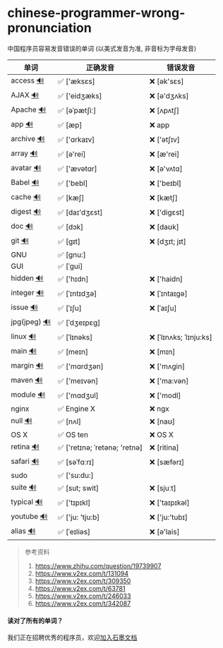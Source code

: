 # chinese-programmer-wrong-pronunciation
中国程序员容易发音错误的单词 (以美式发音为准, 非音标为字母发音)

| 单词  | 正确发音 | 错误发音 |
| ---- | ------- | ------- |
| access [🔊](http://dict.youdao.com/dictvoice?audio=access&type=2) | ✅ ['æksɛs] | ❌ [ək'sɛs] |
| AJAX [🔊](http://dict.youdao.com/dictvoice?audio=AJAX&type=2) | ✅ ['eidʒæks] | ❌ [ə'dʒʌks] |
| Apache [🔊](http://dict.youdao.com/dictvoice?audio=Apache&type=2) | ✅ [əˈpætʃiː] | ❌ [ʌpʌtʃ] |
| app [🔊](http://dict.youdao.com/dictvoice?audio=app&type=2) | ✅ [æp] | ❌ app |
| archive [🔊](http://dict.youdao.com/dictvoice?audio=archive&type=2) | ✅ ['ɑrkaɪv] | ❌ ['ətʃɪv] |
| array [🔊](http://dict.youdao.com/dictvoice?audio=array&type=2) | ✅ [ə'rei] | ❌ [æ'rei] |
| avatar [🔊](http://dict.youdao.com/dictvoice?audio=avatar&type=2) | ✅ ['ævətɑr] | ❌ [ə'vʌtɑ] |
| Babel [🔊](http://dict.youdao.com/dictvoice?audio=Babel&type=2) | ✅ ['bebl] | ❌ ['beɪbl] |
| cache [🔊](http://dict.youdao.com/dictvoice?audio=cache&type=2) | ✅ [kæʃ] | ❌ [kætʃ] |
| digest [🔊](http://dict.youdao.com/dictvoice?audio=digest&type=2) | ✅ [daɪ'dʒɛst] | ❌ ['digɛst] |
| doc [🔊](http://dict.youdao.com/dictvoice?audio=doc&type=2) | ✅ [dɔk]| ❌ [daʊk] |
| git [🔊](http://dict.youdao.com/dictvoice?audio=git&type=2) | ✅ [ɡɪt] | ❌ [dʒɪt; jɪt] |
| GNU | ✅ [gnu:] | |
| GUI | ✅ [ˈɡui] | |
| hidden [🔊](http://dict.youdao.com/dictvoice?audio=hidden&type=2) | ✅ ['hɪdn] | ❌ ['haidn] |
| integer [🔊](http://dict.youdao.com/dictvoice?audio=integer&type=2) | ✅ [ˈɪntɪdʒə] | ❌ [ˈɪntaɪgə] |
| issue [🔊](http://dict.youdao.com/dictvoice?audio=issue&type=2) | ✅ [ˈɪʃu] | ❌ [ˈaɪʃu] |
| jpg(jpeg) [🔊](http://dict.youdao.com/dictvoice?audio=JPEG&type=2) | ✅ [ˈdʒeɪpɛɡ] | |
| linux [🔊](http://dict.youdao.com/dictvoice?audio=linux&type=2) | ✅ [ˈlɪnəks] | ❌ [ˈlɪnʌks; ˈlɪnju:ks] |
| main [🔊](http://dict.youdao.com/dictvoice?audio=main&type=2) | ✅ [meɪn] | ❌ [mɪn] |
| margin [🔊](http://dict.youdao.com/dictvoice?audio=margin&type=2) | ✅ ['mɑrdʒən] | ❌ ['mʌgin] |
| maven [🔊](http://dict.youdao.com/dictvoice?audio=maven&type=2) | ✅ ['meɪvən] | ❌ ['ma:vən] |
| module [🔊](http://dict.youdao.com/dictvoice?audio=module&type=2) | ✅ ['mɑdʒul] | ❌ ['modl] |
| nginx | ✅ Engine X | ❌ ngx |
| null [🔊](http://dict.youdao.com/dictvoice?audio=null&type=2) | ✅ [nʌl] | ❌ [naʊ] |
| OS X | ✅ OS ten | ❌ OS X |
| retina [🔊](http://dict.youdao.com/dictvoice?audio=retina&type=2) | ✅ ['retɪnə; ˈretənə; 'retnə] | ❌ [ritina] |
| safari [🔊](http://dict.youdao.com/dictvoice?audio=safari&type=2) | ✅ [səˈfɑːrɪ] | ❌ [sæfərɪ] |
| sudo | ✅ ['su:du:] | |
| suite [🔊](http://dict.youdao.com/dictvoice?audio=suite&type=2) | ✅ [sut; swit] | ❌ [sjuːt] |
| typical [🔊](http://dict.youdao.com/dictvoice?audio=typical&type=2) | ✅ ['tɪpɪkl] | ❌ ['taɪpɪkəl] |
| youtube [🔊](http://dict.youdao.com/dictvoice?audio=youtube&type=2) | ✅ ['ju: 'tju:b] | ❌ ['ju:'tubɪ] |
| alias [🔊](http://dict.youdao.com/dictvoice?audio=alias&type=2) | ✅ [ˈeɪliəs]| ❌ [ə'lais] |



> 参考资料
>
> 1. https://www.zhihu.com/question/19739907
> 2. https://www.v2ex.com/t/131094
> 3. https://www.v2ex.com/t/309350
> 4. https://www.v2ex.com/t/63781
> 5. https://www.v2ex.com/t/246033
> 6. https://www.v2ex.com/t/342087


#### 读对了所有的单词？
我们正在招聘优秀的程序员，欢迎[加入石墨文档](https://shimo.im/doc/G3ckHEVF3f4qANHk)
